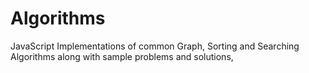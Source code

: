 # Algorithms
JavaScript Implementations of common Graph, Sorting and Searching Algorithms along with sample problems and solutions,
